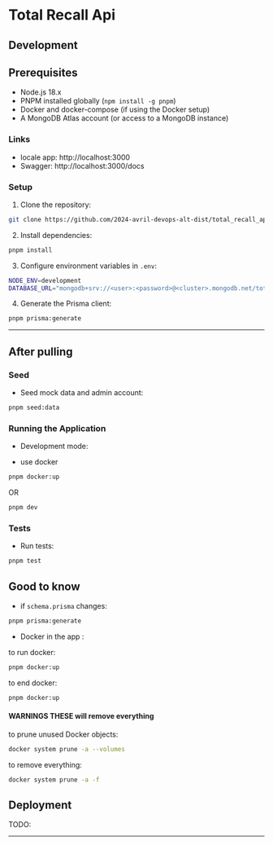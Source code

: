 # Total Recall Api

## Development

## Prerequisites

- Node.js 18.x
- PNPM installed globally (`npm install -g pnpm`)
- Docker and docker-compose (if using the Docker setup)
- A MongoDB Atlas account (or access to a MongoDB instance)

### Links

- locale app: http://localhost:3000
- Swagger: http://localhost:3000/docs

### Setup

1. Clone the repository:

```bash
git clone https://github.com/2024-avril-devops-alt-dist/total_recall_api.git
```

2. Install dependencies:

```bash
pnpm install
```

3. Configure environment variables in `.env`:

```bash
NODE_ENV=development
DATABASE_URL="mongodb+srv://<user>:<password>@<cluster>.mongodb.net/total_recall_db?retryWrites=true&w=majority"
```

4. Generate the Prisma client:

```bash
pnpm prisma:generate
```

---

## After pulling

### Seed

- Seed mock data and admin account:

```bash
pnpm seed:data
```

### Running the Application

- Development mode:

- use docker

```bash
pnpm docker:up
```

OR

```bash
pnpm dev
```

### Tests

- Run tests:

```bash
pnpm test
```

## Good to know

- if `schema.prisma` changes:

```bash
pnpm prisma:generate
```

- Docker in the app :

to run docker:

```bash
pnpm docker:up
```

to end docker:

```bash
pnpm docker:up
```

#### WARNINGS THESE will remove everything

to prune unused Docker objects:

```bash
docker system prune -a --volumes
```

to remove everything:

```bash
docker system prune -a -f
```

## Deployment

TODO:

---

